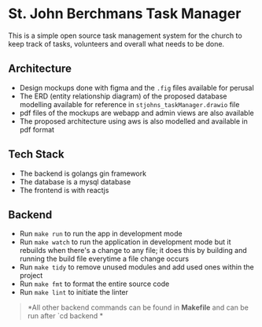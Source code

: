# St. John Berchmans Task Manager

This is a simple open source task management system for the church to keep track of tasks, volunteers and overall what needs to be done.

## Architecture
- Design mockups done with figma and the `.fig` files available for perusal 
- The ERD (entity relationship diagram) of the proposed database modelling available for reference in `stjohns_taskManager.drawio` file
- pdf files of the mockups are webapp and admin views are also available
- The proposed architecture using aws is also modelled and available in pdf format

## Tech Stack
- The backend is golangs gin framework
- The database is a mysql database
- The frontend is with reactjs

## Backend
- Run `make run` to run the app in development mode
- Run `make watch` to run the application in development mode but it rebuilds when there's a change to any file; it does this by building and running the build file everytime a file change occurs 
- Run `make tidy` to remove unused modules and add used ones within the project
- Run `make fmt` to format the entire source code
- Run `make lint` to initiate the linter
> *All other backend commands can be found in **Makefile** and can be run after `cd backend *